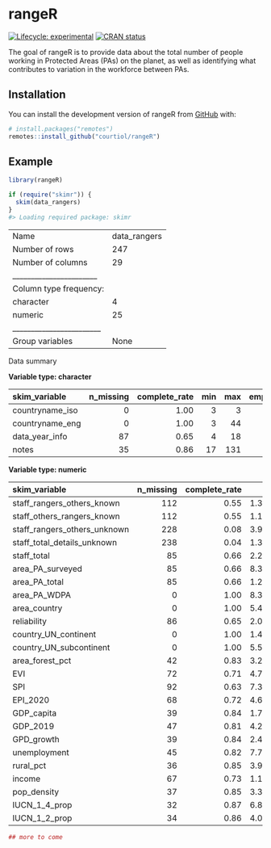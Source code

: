 
<!-- README.md is generated from README.Rmd. Please edit that file -->

# rangeR

<!-- badges: start -->

[![Lifecycle:
experimental](https://img.shields.io/badge/lifecycle-experimental-orange.svg)](https://lifecycle.r-lib.org/articles/stages.html#experimental)
[![CRAN
status](https://www.r-pkg.org/badges/version/rangeR)](https://CRAN.R-project.org/package=rangeR)
<!-- badges: end -->

The goal of rangeR is to provide data about the total number of people
working in Protected Areas (PAs) on the planet, as well as identifying
what contributes to variation in the workforce between PAs.

## Installation

You can install the development version of rangeR from
[GitHub](https://github.com/) with:

``` r
# install.packages("remotes")
remotes::install_github("courtiol/rangeR")
```

## Example

``` r
library(rangeR)

if (require("skimr")) {
  skim(data_rangers)
}
#> Loading required package: skimr
```

|                                                  |               |
|:-------------------------------------------------|:--------------|
| Name                                             | data\_rangers |
| Number of rows                                   | 247           |
| Number of columns                                | 29            |
| \_\_\_\_\_\_\_\_\_\_\_\_\_\_\_\_\_\_\_\_\_\_\_   |               |
| Column type frequency:                           |               |
| character                                        | 4             |
| numeric                                          | 25            |
| \_\_\_\_\_\_\_\_\_\_\_\_\_\_\_\_\_\_\_\_\_\_\_\_ |               |
| Group variables                                  | None          |

Data summary

**Variable type: character**

| skim\_variable   | n\_missing | complete\_rate | min | max | empty | n\_unique | whitespace |
|:-----------------|-----------:|---------------:|----:|----:|------:|----------:|-----------:|
| countryname\_iso |          0 |           1.00 |   3 |   3 |     0 |       246 |          0 |
| countryname\_eng |          0 |           1.00 |   3 |  44 |     0 |       247 |          0 |
| data\_year\_info |         87 |           0.65 |   4 |  18 |     0 |        21 |          0 |
| notes            |         35 |           0.86 |  17 | 131 |     0 |        70 |          0 |

**Variable type: numeric**

| skim\_variable                  | n\_missing | complete\_rate |         mean |           sd |          p0 |         p25 |          p50 |          p75 |         p100 | hist  |
|:--------------------------------|-----------:|---------------:|-------------:|-------------:|------------:|------------:|-------------:|-------------:|-------------:|:------|
| staff\_rangers\_others\_known   |        112 |           0.55 | 1.399050e+03 | 4.407870e+03 |        0.00 | 8.10000e+01 | 2.990000e+02 | 8.690000e+02 | 4.236200e+04 | ▇▁▁▁▁ |
| staff\_others\_rangers\_known   |        112 |           0.55 | 1.181600e+03 | 3.942420e+03 |        0.00 | 4.20000e+01 | 1.670000e+02 | 5.835000e+02 | 3.200000e+04 | ▇▁▁▁▁ |
| staff\_rangers\_others\_unknown |        228 |           0.08 | 3.953200e+02 | 3.879500e+02 |        5.00 | 1.36500e+02 | 2.600000e+02 | 5.285000e+02 | 1.408000e+03 | ▇▂▂▂▁ |
| staff\_total\_details\_unknown  |        238 |           0.04 | 1.314220e+03 | 1.829030e+03 |       20.00 | 6.70000e+01 | 2.590000e+02 | 2.325000e+03 | 4.797000e+03 | ▇▁▁▁▁ |
| staff\_total                    |         85 |           0.66 | 2.269920e+03 | 6.755430e+03 |        3.00 | 1.63250e+02 | 4.415000e+02 | 1.310000e+03 | 5.278000e+04 | ▇▁▁▁▁ |
| area\_PA\_surveyed              |         85 |           0.66 | 8.392648e+04 | 2.139454e+05 |       10.00 | 3.96682e+03 | 1.555450e+04 | 5.724825e+04 | 1.461913e+06 | ▇▁▁▁▁ |
| area\_PA\_total                 |         85 |           0.66 | 1.238011e+05 | 3.282236e+05 |       10.00 | 6.46725e+03 | 2.374750e+04 | 9.567400e+04 | 2.582478e+06 | ▇▁▁▁▁ |
| area\_PA\_WDPA                  |          0 |           1.00 | 8.395362e+04 | 2.722548e+05 |        0.00 | 2.34500e+02 | 7.215000e+03 | 4.638550e+04 | 2.582478e+06 | ▇▁▁▁▁ |
| area\_country                   |          0 |           1.00 | 5.440917e+05 | 1.703338e+06 |        0.00 | 1.30050e+03 | 6.450200e+04 | 3.658385e+05 | 1.687484e+07 | ▇▁▁▁▁ |
| reliability                     |         86 |           0.65 | 2.017000e+01 | 3.280000e+00 |       10.00 | 1.80000e+01 | 2.000000e+01 | 2.300000e+01 | 2.500000e+01 | ▁▃▇▇▇ |
| country\_UN\_continent          |          0 |           1.00 | 1.493200e+02 | 1.530100e+02 |        2.00 | 9.00000e+00 | 1.420000e+02 | 1.500000e+02 | 4.190000e+02 | ▇▇▁▁▅ |
| country\_UN\_subcontinent       |          0 |           1.00 | 5.555000e+01 | 5.375000e+01 |        5.00 | 1.40000e+01 | 3.000000e+01 | 6.100000e+01 | 1.550000e+02 | ▇▂▁▁▃ |
| area\_forest\_pct               |         42 |           0.83 | 3.235000e+01 | 2.379000e+01 |        0.00 | 1.11800e+01 | 3.270000e+01 | 4.838000e+01 | 9.826000e+01 | ▇▆▅▂▁ |
| EVI                             |         72 |           0.71 | 4.748000e+01 | 1.198000e+01 |       23.60 | 3.90000e+01 | 4.570000e+01 | 5.455000e+01 | 7.640000e+01 | ▂▇▆▃▂ |
| SPI                             |         92 |           0.63 | 7.324000e+01 | 2.606000e+01 |        0.00 | 5.93500e+01 | 8.100000e+01 | 9.375000e+01 | 1.000000e+02 | ▁▁▂▃▇ |
| EPI\_2020                       |         68 |           0.72 | 4.653000e+01 | 1.545000e+01 |       22.60 | 3.44000e+01 | 4.400000e+01 | 5.500000e+01 | 8.250000e+01 | ▆▇▅▂▃ |
| GDP\_capita                     |         39 |           0.84 | 1.776544e+04 | 2.626768e+04 |      126.92 | 2.27209e+03 | 7.190030e+03 | 2.311128e+04 | 1.858290e+05 | ▇▁▁▁▁ |
| GDP\_2019                       |         47 |           0.81 | 4.284617e+11 | 1.902014e+12 | 47271463.33 | 5.56417e+09 | 2.605902e+10 | 2.076599e+11 | 2.137440e+13 | ▇▁▁▁▁ |
| GPD\_growth                     |         39 |           0.84 | 2.470000e+00 | 3.320000e+00 |      -19.61 | 1.12000e+00 | 2.400000e+00 | 4.430000e+00 | 9.760000e+00 | ▁▁▁▇▅ |
| unemployment                    |         45 |           0.82 | 7.750000e+00 | 5.670000e+00 |        0.11 | 3.69000e+00 | 6.080000e+00 | 1.029000e+01 | 2.867000e+01 | ▇▅▂▁▁ |
| rural\_pct                      |         36 |           0.85 | 3.911000e+01 | 2.373000e+01 |        0.00 | 1.94800e+01 | 3.810000e+01 | 5.763000e+01 | 8.675000e+01 | ▇▇▇▆▅ |
| income                          |         67 |           0.73 | 1.121783e+04 | 1.507081e+04 |      205.60 | 1.46697e+03 | 4.461110e+03 | 1.354048e+04 | 6.601907e+04 | ▇▁▁▁▁ |
| pop\_density                    |         37 |           0.85 | 3.393200e+02 | 1.515500e+03 |        0.14 | 3.73700e+01 | 9.118000e+01 | 2.195700e+02 | 1.919600e+04 | ▇▁▁▁▁ |
| IUCN\_1\_4\_prop                |         32 |           0.87 | 6.800000e-01 | 3.600000e-01 |        0.00 | 4.10000e-01 | 8.500000e-01 | 1.000000e+00 | 1.000000e+00 | ▃▁▂▂▇ |
| IUCN\_1\_2\_prop                |         34 |           0.86 | 4.000000e-01 | 3.700000e-01 |        0.00 | 2.00000e-02 | 3.300000e-01 | 7.400000e-01 | 1.000000e+00 | ▇▃▂▂▅ |

``` r
## more to come
```
